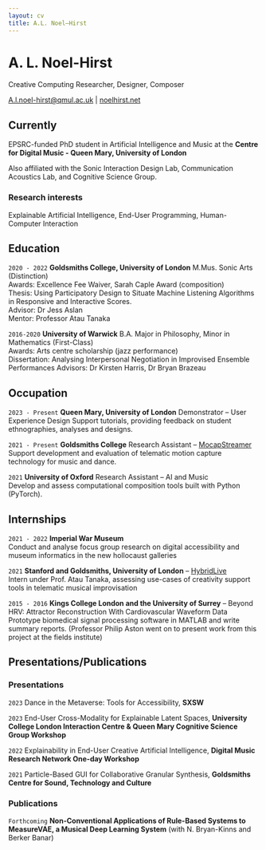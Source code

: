 ```yaml
---
layout: cv
title: A.L. Noel–Hirst
---
```

# A. L. Noel-Hirst 
Creative Computing Researcher, Designer, Composer

<div id="webaddress">
<a href="A.l.noel-hirst@qmul.ac.uk">A.l.noel-hirst@qmul.ac.uk</a>
| <a href="http://noelhirst.net"> noelhirst.net </a>
</div>


## Currently

EPSRC-funded PhD student in Artificial Intelligence and Music at the __Centre for Digital Music - Queen Mary, University of London__ 

Also affiliated with the Sonic Interaction Design Lab, Communication Acoustics Lab, and Cognitive Science Group.

### Research interests

Explainable Artificial Intelligence, End-User Programming, Human-Computer Interaction  

## Education

`2020 - 2022`
__Goldsmiths College, University of London__
M.Mus. Sonic Arts (Distinction)  
Awards: Excellence Fee Waiver, Sarah Caple Award (composition)  
Thesis: Using Participatory Design to Situate Machine Listening Algorithms in Responsive and Interactive Scores.  
Advisor: Dr Jess Aslan  
Mentor: Professor Atau Tanaka  

`2016-2020`
__University of Warwick__
B.A. Major in Philosophy, Minor in Mathematics (First-Class)  
Awards: Arts centre scholarship (jazz performance)  
Dissertation: Analysing Interpersonal Negotiation in Improvised Ensemble Performances
Advisors: Dr Kirsten Harris, Dr Bryan Brazeau 


## Occupation

`2023 - Present`
__Queen Mary, University of London__ Demonstrator – User Experience Design
Support tutorials, providing feedback on student ethnographies, analyses and designs. 

`2021 - Present`
__Goldsmiths College__ Research Assistant – [MocapStreamer](http://mocapstreamer.live/)  
Support development and evaluation of telematic motion capture technology for music and dance.  


`2021`
__University of Oxford__ Research Assistant – AI and Music  
Develop and assess computational composition tools built with Python (PyTorch). 

## Internships

`2021 - 2022`
__Imperial War Museum__  
Conduct and analyse focus group research on digital accessibility and museum informatics in the new hollocaust galleries 

`2021`
__Stanford and Goldsmiths, University of London__ – [HybridLive](https://gtr.ukri.org/projects?ref=AH%2FV009567%2F1)  
Intern under Prof. Atau Tanaka, assessing use-cases of creativity support tools in telematic musical improvisation

`2015 - 2016`
__Kings College London and the University of Surrey__ – Beyond HRV: Attractor Reconstruction With Cardiovascular Waveform Data  
Prototype biomedical signal processing software in MATLAB and write summary reports. (Professor Philip Aston went on to present work from this project at the fields institute)  

## Presentations/Publications

### Presentations
`2023`
Dance in the Metaverse: Tools for Accessibility, __SXSW__

`2023`
End-User Cross-Modality for Explainable Latent Spaces, __University College London Interaction Centre & Queen Mary Cognitive Science Group Workshop__

`2022`
Explainability in End-User Creative Artificial Intelligence, __Digital Music Research Network One-day Workshop__

`2021`
Particle-Based GUI for Collaborative Granular Synthesis, __Goldsmiths Centre for Sound, Technology and Culture__

### Publications

`Forthcoming`
__Non-Conventional Applications of Rule-Based Systems to MeasureVAE, a Musical Deep Learning System__ (with N. Bryan-Kinns and Berker Banar)

<!-- ### Footer

Last updated: February 2023 -->


